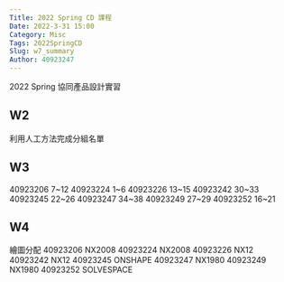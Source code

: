 ```yaml
---
Title: 2022 Spring CD 課程
Date: 2022-3-31 15:00
Category: Misc
Tags: 2022SpringCD
Slug: w7_summary
Author: 40923247
---
```


2022 Spring 協同產品設計實習

<!-- PELICAN_END_SUMMARY -->

W2
----
利用人工方法完成分組名單


W3
----

40923206 7~12
40923224 1~6
40923226 13~15
40923242 30~33
40923245 22~26
40923247 34~38
40923249 27~29
40923252 16~21

W4
----
繪圖分配
40923206 NX2008
40923224 NX2008
40923226 NX12
40923242 NX12
40923245 ONSHAPE
40923247 NX1980
40923249 NX1980
40923252 SOLVESPACE


